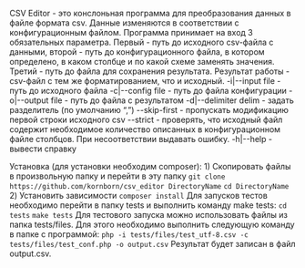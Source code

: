 CSV Editor - это конслоньная программа для преобразования данных в файле формата csv. Данные изменяются в 
соответствии с конфигурационным файлом. Программа принимает на вход 3 обязательных параметра.
Первый - путь до исходного csv-файла с данными, второй - путь до конфигурационного файла, в котором определено,
в каком столбце и по какой схеме заменять значения. Третий - путь до файла для сохранения результата. 
Результат работы - csv-файл с тем же форматированием, что и исходный.
-i|--input file - путь до исходного файла
-c|--config file - путь до файла конфигурации
-o|--output file - путь до файла с результатом
-d|--delimiter delim - задать разделитель (по умолчанию “,”)
--skip-first - пропускать модификацию первой строки исходного csv
--strict - проверять, что исходный файл содержит необходимое количество описанных в конфигурационном
файле столбцов. При несоответствии выдавать ошибку.
-h|--help - вывести справку

Установка (для установки необходим composer):
    1) Скопировать файлы в произвольную папку и перейти в эту папку
        `git clone https://github.com/kornborn/csv_editor DirectoryName`
        `cd DirectoryName`
    2) Установить зависимости
        `composer install`
Для запусков тестов необходимо перейти в папку tests и выполнить команду make tests:
    `cd tests`
    `make tests`
Для тестового запуска можно использовать файлы из папка tests/files. Для этого необходимо выполнить следующую команду
в папке с программой:
    `php -i tests/files/test_utf-8.csv -c tests/files/test_conf.php -o output.csv`
Результат будет записан в файл output.csv.